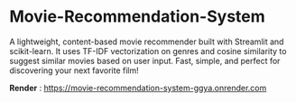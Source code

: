 # Movie-Recommendation-System
A lightweight, content-based movie recommender built with Streamlit and scikit-learn. It uses TF-IDF vectorization on genres and cosine similarity to suggest similar movies based on user input. Fast, simple, and perfect for discovering your next favorite film!


**Render** : https://movie-recommendation-system-ggya.onrender.com 
